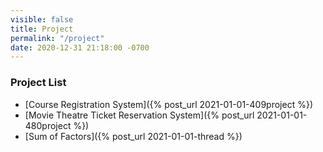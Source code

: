```yaml
---
visible: false
title: Project
permalink: "/project"
date: 2020-12-31 21:18:00 -0700
---
```


### Project List

- [Course Registration System]({% post_url 2021-01-01-409project %})
- [Movie Theatre Ticket Reservation System]({% post_url 2021-01-01-480project %})
- [Sum of Factors]({% post_url 2021-01-01-thread %})

